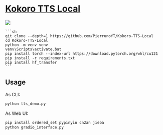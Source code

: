 # [Kokoro TTS Local](https://github.com/PierrunoYT/Kokoro-TTS-Local)

![](https://img.shields.io/github/license/PierrunoYT/Kokoro-TTS-Local?style=flat-square)

````{tab} From source
```sh
git clone --depth=1 https://github.com/PierrunoYT/Kokoro-TTS-Local
cd Kokoro-TTS-Local
python -m venv venv
venv\Scripts\activate.bat
pip install torch --index-url https://download.pytorch.org/whl/cu121
pip install -r requirements.txt
pip install hf_transfer
```
````

## Usage

As CLI:

```sh
python tts_demo.py
```

As Web UI:

```sh
pip install ordered_set pypinyin cn2an jieba
python gradio_interface.py
```